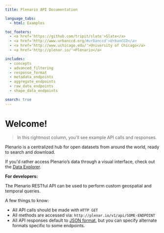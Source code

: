 ```yaml
---
title: Plenario API Documentation

language_tabs:
  - html: Examples

toc_footers:
  - <a href='https://github.com/tripit/slate'>Slate</a>
  - <a href='http://www.urbanccd.org/#urbanccd'>UrbanCCD</a>
  - <a href='http://www.uchicago.edu/'>University of Chicago</a>
  - <a href='http://plenar.io/'>Plenario</a>

includes:
  - concepts
  - advanced_filtering
  - response_format
  - metadata_endpoints
  - aggregate_endpoints
  - raw_data_endpoints
  - shape_data_endpoints

search: true
---
```


# Welcome!

>  In this rightmost column, you'll see example API calls and responses.

Plenario is a centralized hub for open datasets from around the world, ready to search and download.

<aside class=info>
    If you'd rather access Plenario’s data through a visual interface,
    check out the <a href="http://plenar.io/explore/discover">Data
    Explorer</a>.
</aside>

**For developers:**

The Plenario RESTful API can be used to perform custom geospatial and temporal queries.

A few things to know:

* All API calls should be made with `HTTP GET`
* All methods are accessed via: `http://plenar.io/v1/api/SOME-ENDPOINT`
* All API responses default to [JSON format](http://www.json.org/), but you can
specify alternate formats specific to some endpoints.
